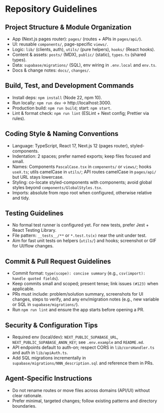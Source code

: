 # Repository Guidelines

## Project Structure & Module Organization
- App (Next.js pages router): `pages/` (routes + APIs in `pages/api/`).
- UI: reusable `components/`, page-specific `views/`.
- Logic: `lib/` (clients, auth), `utils/` (pure helpers), `hooks/` (React hooks).
- Content & assets: `posts/` (MDX), `public/` (static), `types.ts` (shared types).
- Data: `supabase/migrations/` (SQL), env wiring in `.env.local` and `env.ts`.
- Docs & change notes: `docs/`, `changes/`.

## Build, Test, and Development Commands
- Install deps: `npm install` (Node 22, npm 10).
- Run locally: `npm run dev` → http://localhost:3000.
- Production build: `npm run build`; start: `npm start`.
- Lint & format check: `npm run lint` (ESLint + Next config; Prettier via rules).

## Coding Style & Naming Conventions
- Language: TypeScript, React 17, Next.js 12 (pages router), styled-components.
- Indentation: 2 spaces; prefer named exports; keep files focused and small.
- Names: Components `PascalCase.tsx` in `components/` or `views/`; hooks `useX.ts`; utils camelCase in `utils/`; API routes camelCase in `pages/api/` but URL stays lowercase.
- Styling: co-locate styled-components with components; avoid global styles beyond `components/GlobalStyles.tsx`.
- Imports: absolute from repo root when configured, otherwise relative and tidy.

## Testing Guidelines
- No formal test runner is configured yet. For new tests, prefer Jest + React Testing Library.
- File pattern: `__tests__/**` or `*.test.ts(x)` near the unit under test.
- Aim for fast unit tests on helpers (`utils/`) and hooks; screenshot or GIF for UI/flow changes.

## Commit & Pull Request Guidelines
- Commit format: `type(scope): concise summary` (e.g., `csv(import): handle quoted fields`).
- Keep commits small and scoped; present tense; link issues `(#123)` when applicable.
- PRs must include: problem/solution summary, screenshots for UI changes, steps to verify, and any env/migration notes (e.g., new variable or SQL in `supabase/migrations/`).
- Run `npm run lint` and ensure the app starts before opening a PR.

## Security & Configuration Tips
- Required env (local/dev): `NEXT_PUBLIC_SUPABASE_URL`, `NEXT_PUBLIC_SUPABASE_ANON_KEY`; see `.env.example` and `README.md`.
- API endpoints default to auth-on; respect CORS in `lib/corsHandler.ts` and auth in `lib/apiAuth.ts`.
- Add SQL migrations incrementally in `supabase/migrations/NNN_description.sql` and reference them in PRs.

## Agent-Specific Instructions
- Do not rename routes or move files across domains (API/UI) without clear rationale.
- Prefer minimal, targeted changes; follow existing patterns and directory boundaries.
